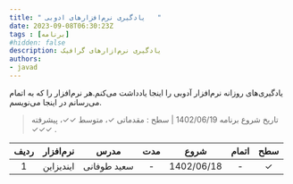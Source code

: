 ```yaml
---
title: " یادگیری نرم‌افزارهای ادوبی   "
date: 2023-09-08T06:30:23Z
tags : [برنامه]
#hidden: false
description: یادگیری نرم‌ازارهای گرافیک 
authors:
- javad
---
```



یادگیری‌های روزانه نرم‌افزار آدوبی را اینجا یادداشت می‌کنم.هر نرم‌افزار را که به اتمام می‌رسانم در اینجا می‌نویسم.

> تاریخ شروع برنامه 1402/06/19  | سطح : مقدماتی ✓، متوسط ✓✓، پیشرفته ✓✓✓ .

| ردیف | نرم‌افزار | مدرس | مدت |  شروع  |  اتمام | سطح |
| :----: |  :----: |  :----: | :----: |  :----: | :----: | :----: |
| 1 | ایندیزاین   | سعید طوفانی | - | 1402/06/18 | -  | ✓ |


